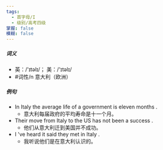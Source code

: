 ```yaml
---
tags:
  - 首字母/I
  - 级别/高考四级
掌握: false
模糊: false
---
```

##### 词义
- 英：/'ɪtəlɪ/； 美：/'ɪtəlɪ/
- #词性/n  意大利（欧洲）
##### 例句
- In Italy the average life of a government is eleven months .
	- 意大利每届政府的平均寿命是十一个月。
- Their move from Italy to the US has not been a success .
	- 他们从意大利迁到美国并不成功。
- I 've heard it said they met in Italy .
	- 我听说他们是在意大利认识的。

